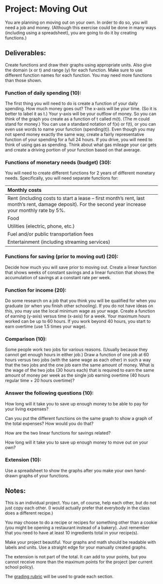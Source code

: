 # Project: Moving Out

You are planning on moving out on your own.  In order to do so, you will need a job and money.  (Although this exercise could be done in many ways (including using a spreadsheet), you are going to do it by creating functions.)

## Deliverables:

Create functions and draw their graphs using appropriate units.  Also give the domain (x or t) and range (y) for each function.  Make sure to use different function names for each function.  You may need more functions than those shown.

### Function of daily spending (10):

The first thing you will need to do is create a function of your daily spending.  How much money goes out?  The x-axis will be your time.  (So it is better to label it as t.)  Your y-axis will be your outflow of money.  So you can think of the graph you create as a function of t called m(t).  (The m could stand for money.)  You can use a standard notation of f(x) or f(t), or you can even use words to name your function (spending(t)).  Even though you may not spend money exactly the same way, create a fairly representative function of your spending for a full 24 hours.  If you drive, you will need to think of using gas as spending.  Think about what gas mileage your car gets and create a driving portion of your function based on that average.

### Functions of monetary needs (budget) (30):

You will need to create different functions for 2 years of different monetary needs.  Specifically, you will need separate functions for:

| Monthly costs |
| :---          |
| Rent (including costs to start a lease – first month’s rent, last month’s rent, damage deposit).  For the second year increase your monthly rate by 5%. |
| Food |
| Utilities (electric, phone, etc.) |
| Fuel and/or public transportation fees |
| Entertainment (including streaming services) |

### Functions for saving (prior to moving out) (20):

Decide how much you will save prior to moving out.  Create a linear function that shows weeks of constant savings and a linear function that shows the accumulation of savings at a constant rate per week.

### Function for income (20):

Do some research on a job that you think you will be qualified for when you graduate (or when you finish other schooling).  If you do not have ideas on this, you may use the local minimum wage as your wage.  Create a function of earning (y-axis) versus time (x-axis) for a week.  Your maximum hours worked can be up to 60 hours.  If you work beyond 40 hours, you start to earn overtime (use 1.5 times your wage).

### Comparison (10):

Some people work two jobs for various reasons.  (Usually because they cannot get enough hours in either job.)  Draw a function of one job at 60 hours versus two jobs (with the same wage as each other) in such a way that the two jobs and the one job earn the same amount of money.  What is the wage of the two jobs (30 hours each) that is required to earn the same amount of money per week as the single job earning overtime (40 hours regular time + 20 hours overtime)?

### Answer the following questions (10):
How long will it take you to save up enough money to be able to pay for your living expenses?

Can you put the different functions on the same graph to show a graph of the total expenses?  How would you do that?

How are the two linear functions for savings related?

How long will it take you to save up enough money to move out on your own?

### Extension (10):

Use a spreadsheet to show the graphs after you make your own hand-drawn graphs of your functions.

## Notes:

This is an individual project.  You can, of course, help each other, but do not just copy each other.  (I would actually prefer that everybody in the class does a different recipe.)

You may choose to do a recipe or recipes for something other than a cookie (you might be opening a restaurant instead of a bakery).  Just remember that you need to have at least 10 ingredients total in your recipe(s).

Make your project beautiful.  Your graphs and math should be readable with labels and units.  Use a straight edge for your manually created graphs.

The extension is not part of the total.  It can add to your points, but you cannot receive more than the maximum points for the project (per current school policy).

The [grading rubric](https://github.com/MichaelTMiyoshi/AppliedMathWithMiyoshi/blob/main/GradingCriteria.md) will be used to grade each section.
